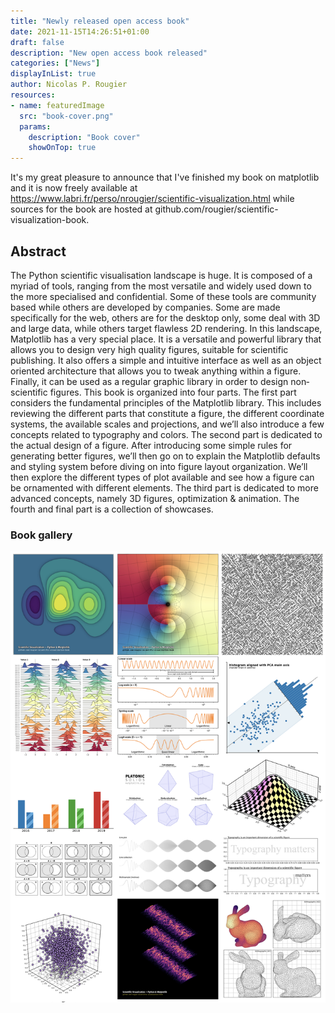 ```yaml
---
title: "Newly released open access book"
date: 2021-11-15T14:26:51+01:00
draft: false
description: "New open access book released"
categories: ["News"]
displayInList: true
author: Nicolas P. Rougier
resources:
- name: featuredImage
  src: "book-cover.png"
  params:
    description: "Book cover"
    showOnTop: true
---
```


It's my great pleasure to announce that I've finished my book on matplotlib and it is now freely available at https://www.labri.fr/perso/nrougier/scientific-visualization.html while sources for the book are hosted at github.com/rougier/scientific-visualization-book.

## Abstract

The Python scientific visualisation landscape is huge. It is composed of a myriad of tools, ranging from the most versatile and widely used down to the more specialised and confidential. Some of these tools are community based while others are developed by companies. Some are made specifically for the web, others are for the desktop only, some deal with 3D and large data, while others target flawless 2D rendering. In this landscape, Matplotlib has a very special place. It is a versatile and powerful library that allows you to design very high quality figures, suitable for scientific publishing. It also offers a simple and intuitive interface as well as an object oriented architecture that allows you to tweak anything within a figure. Finally, it can be used as a regular graphic library in order to design non‐scientific figures. This book is organized into four parts. The first part considers the fundamental principles of the Matplotlib library. This includes reviewing the different parts that constitute a figure, the different coordinate systems, the available scales and projections, and we’ll also introduce a few concepts related to typography and colors. The second part is dedicated to the actual design of a figure. After introducing some simple rules for generating better figures, we’ll then go on to explain the Matplotlib defaults and styling system before diving on into figure layout organization. We’ll then explore the different types of plot available and see how a figure can be ornamented with different elements. The third part is dedicated to more advanced concepts, namely 3D figures, optimization & animation. The fourth and final part is a collection of showcases.

### Book gallery

![](book-gallery.png)

